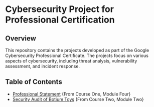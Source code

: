 # Cybersecurity Project for Professional Certification

## Overview
This repository contains the projects developed as part of the Google Cybersecurity Professional Certificate. The projects focus on various aspects of cybersecurity, including threat analysis, vulnerability assessment, and incident response.

## Table of Contents
- [Professional Statement](ProfessionalStatement.md) {From Course One, Module Four}
- [Security Audit of Botium Toys](SecAudit.md) {From Course Two, Module Two}
